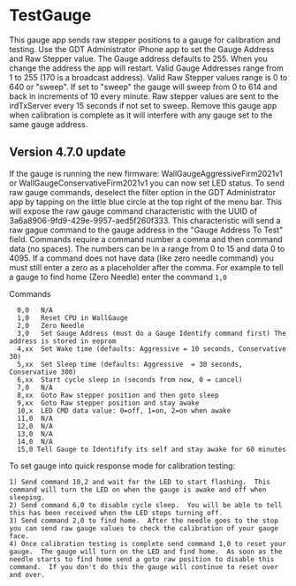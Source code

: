 # TestGauge

This gauge app sends raw stepper positions to a gauge for calibration and testing. Use the GDT Administrator iPhone app to set the Gauge Address and Raw Stepper value.
The Gauge address defaults to 255.  When you change the address the app will restart. Valid Gauge Addresses range from 1 to 255 (170 is a broadcast address). Valid Raw Stepper values range is 0 to 640 or "sweep". If set to "sweep" the gauge will sweep from 0 to 614 and back in increments of 10 every minute. Raw stepper values are sent to the irdTxServer every 15 seconds if not set to sweep. Remove this gauge app when calibration is complete as it will interfere with any gauge set to the same gauge address.

## Version 4.7.0 update

If the gauge is running the new firmware: WallGaugeAggressiveFirm2021v1 or WallGaugeConservativeFirm2021v1 you can now set LED status.  To send raw gauge commands, deselect the filter option in the GDT Administrator app by tapping on the little blue circle at the top right of the menu bar. This will expose the raw gauge command characteristic with the UUID of 3a6a8906-9fd9-429e-9957-aed5f260f333.  This characteristic will send a raw gague command to the gauge address in the "Gauge Address To Test" field.  Commands require a command number a comma and then command data (no spaces).  The numbers can be in a range from 0 to 15 and data 0 to 4095.  If a command does not have data (like zero needle command) you must still enter a zero as a placeholder after the comma.  For example to tell a gauge to find home (Zero Needle) enter the command `1,0`

Commands

```
  0,0   N/A
  1,0   Reset CPU in WallGauge
  2,0   Zero Needle
  3,0   Set Gauge Address (must do a Gauge Identify command first) The address is stored in eeprom
  4,xx  Set Wake time (defaults: Aggressive = 10 seconds, Conservative 30)
  5,xx  Set Sleep time (defaults: Aggressive  = 30 seconds, Conservative 300)
  6,xx  Start cycle sleep in (seconds from now, 0 = cancel)
  7,0   N/A
  8,xx  Goto Raw stepper position and then goto sleep
  9,xx  Goto Raw stepper position and stay awake
  10,x  LED CMD data value: 0=off, 1=on, 2=on when awake
  11,0  N/A
  12,0  N/A
  13,0  N/A
  14,0  N/A
  15,0 Tell Gauge to Identifify its self and stay awake for 60 minutes
```

To set gauge into quick response mode for calibration testing:

    1) Send command 10,2 and wait for the LED to start flashing.  This command will turn the LED on when the gauge is awake and off when sleeping.
    2) Send command 6,0 to disable cycle sleep.  You will be able to tell this has been received when the LED stops turning off. 
    3) Send command 2,0 to find home.  After the needle goes to the stop you can send raw gauge values to check the calibration of your gauge face.
    4) Once calibration testing is complete send command 1,0 to reset your gauge.  The gauge will turn on the LED and find home.  As soon as the needle starts to find home send a goto raw position to disable this command.  If you don't do this the gauge will continue to reset over and over.
